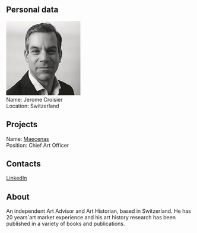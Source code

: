 ## Personal data
![jerome_croisier photo](photo/jerome_croisier.jpg)  
Name:   Jerome Croisier  
Location: Switzerland 
## Projects 
Name: [Maecenas](../projects/maecenas.md)  
Position: Chief Art Officer
## Contacts
[LinkedIn](https://www.linkedin.com/in/j%C3%A9r%C3%B4me-croisier-31137b86/)    
## About
An independent Art Advisor and Art Historian, based in Switzerland. He has 20 years´art market experience and his art history research has been published in a variety of books and publications.
